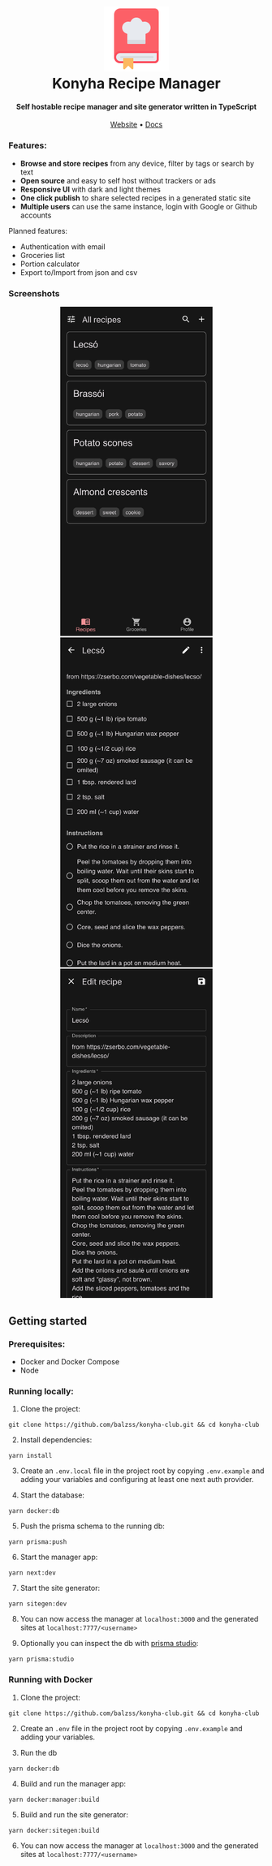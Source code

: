 <h1 align="center">
  <br>
  <a href="https://konyha.xyz"><img src="/public/logo128.png" height="128px" width="128px"></a>
  <br>
  Konyha Recipe Manager
  <br>
</h1>

<h4 align="center">Self hostable recipe manager and site generator written in TypeScript</h4>

<p align="center">
  <a href="https://konyha.xyz" target="_blank" rel="noopener noreferrer">Website</a> •
  <a href="https://konyha.xyz/docs" target="_blank" rel="noopener noreferrer">Docs</a>
</p>


### Features:

- **Browse and store recipes** from any device, filter by tags or search by text
- **Open source** and easy to self host without trackers or ads
- **Responsive UI** with dark and light themes
- **One click publish** to share selected recipes in a generated static site
- **Multiple users** can use the same instance, login with Google or Github accounts

Planned features:

- Authentication with email
- Groceries list
- Portion calculator
- Export to/Import from json and csv

### Screenshots

<p float="left" align="middle">
  <img src="/sitegen/homepage/static/img/screenshot-manager-home.png" width="300" />
  <img src="/sitegen/homepage/static/img/screenshot-manager-details.png" width="300" />
  <img src="/sitegen/homepage/static/img/screenshot-manager-edit.png" width="300" />
</p>

## Getting started

### Prerequisites:

- Docker and Docker Compose
- Node

### Running locally:

1. Clone the project:

```
git clone https://github.com/balzss/konyha-club.git && cd konyha-club
```

2. Install dependencies:

```
yarn install
```

3. Create an `.env.local` file in the project root by copying `.env.example` and adding your variables and configuring
   at least one next auth provider.

4. Start the database:

```
yarn docker:db
```

5. Push the prisma schema to the running db:

```
yarn prisma:push
```

6. Start the manager app:

```
yarn next:dev
```

7. Start the site generator:

```
yarn sitegen:dev
```

8. You can now access the manager at `localhost:3000` and the generated sites at `localhost:7777/<username>`

9. Optionally you can inspect the db with [prisma studio](https://www.prisma.io/studio):

```
yarn prisma:studio
```

### Running with Docker

1. Clone the project:

```
git clone https://github.com/balzss/konyha-club.git && cd konyha-club
```

2. Create an `.env` file in the project root by copying `.env.example` and adding your variables.

3. Run the db

```
yarn docker:db
```

4. Build and run the manager app:

```
yarn docker:manager:build
```

5. Build and run the site generator:

```
yarn docker:sitegen:build
```

6. You can now access the manager at `localhost:3000` and the generated sites at `localhost:7777/<username>`
